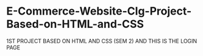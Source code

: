 # E-Commerce-Website-Clg-Project-Based-on-HTML-and-CSS
1ST PROJECT BASED ON HTML AND CSS (SEM 2) AND THIS IS THE LOGIN PAGE
